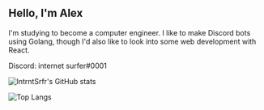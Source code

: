 ## Hello, I'm Alex

I'm studying to become a computer engineer. I like to make Discord bots using Golang, though I'd also like to look into some web development with React. 

Discord: internet surfer#0001


![IntrntSrfr's GitHub stats](https://github-readme-stats.vercel.app/api?username=intrntsrfr&count_private=true&show_icons=true&theme=radical)

![Top Langs](https://github-readme-stats.vercel.app/api/top-langs/?username=intrntsrfr)

